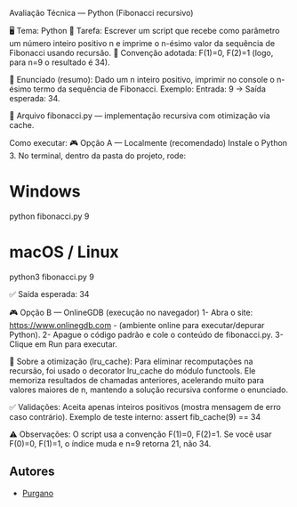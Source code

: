 
Avaliação Técnica — Python (Fibonacci recursivo)

🖥️ Tema: Python
📌 Tarefa: Escrever um script que recebe como parâmetro um número inteiro positivo n e imprime o n-ésimo valor da sequência de Fibonacci usando recursão.
🧭 Convenção adotada: F(1)=0, F(2)=1 (logo, para n=9 o resultado é 34).

📖 Enunciado (resumo):
Dado um n inteiro positivo, imprimir no console o n-ésimo termo da sequência de Fibonacci.
Exemplo: Entrada: 9 → Saída esperada: 34.

📖 Arquivo
fibonacci.py — implementação recursiva com otimização via cache.

Como executar: 
🎮 Opção A — Localmente (recomendado)
Instale o Python 3.
No terminal, dentro da pasta do projeto, rode:
# Windows
python fibonacci.py 9

# macOS / Linux
python3 fibonacci.py 9

✅ Saída esperada: 34

🎮 Opção B — OnlineGDB (execução no navegador)
1- Abra o site: https://www.onlinegdb.com - (ambiente online para executar/depurar Python).
2- Apague o código padrão e cole o conteúdo de fibonacci.py.
3- Clique em Run para executar.

📖 Sobre a otimização (lru_cache): 
Para eliminar recomputações na recursão, foi usado o decorator lru_cache do módulo functools.
Ele memoriza resultados de chamadas anteriores, acelerando muito para valores maiores de n, mantendo a solução recursiva conforme o enunciado.

✅ Validações: 
Aceita apenas inteiros positivos (mostra mensagem de erro caso contrário).
Exemplo de teste interno:
assert fib_cache(9) == 34

⚠️ Observações:
O script usa a convenção F(1)=0, F(2)=1. Se você usar F(0)=0, F(1)=1, o índice muda e n=9 retorna 21, não 34.

## Autores
- [Purgano](https://github.com/Purgano)

